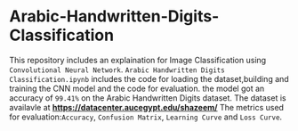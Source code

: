 # Arabic-Handwritten-Digits-Classification
This repository includes an explaination for Image Classification using `Convolutional Neural Network`.
`Arabic Handwritten Digits Classification.ipynb` includes the code for loading the dataset,building and training the CNN model and the code for evaluation.
the model got an accuracy of `99.41%` on the Arabic Handwritten Digits dataset.
The dataset is availavle at **https://datacenter.aucegypt.edu/shazeem/**
The metrics used for evaluation:`Accuracy`, `Confusion Matrix`, `Learning Curve` and `Loss Curve`.
